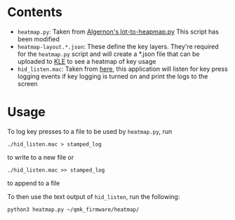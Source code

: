 # Contents
- `heatmap.py`: Taken from 
[Algernon's lot-to-heapmap.py](https://github.com/algernon/ergodox-layout/blob/master/tools/log-to-heatmap.py)
This script has been modified
- `heatmap-layout.*.json`: These define the key layers. They're required for the `heatmap.py`
script and will create a *.json file that can be uploaded to [KLE](http://www.keyboard-layout-editor.com/#/)
to see a heatmap of key usage
- `hid_listen.mac`: Taken from [here](https://www.pjrc.com/teensy/hid_listen.html), this application
will listen for key press logging events if key logging is turned on and print the logs to the
screen

# Usage
To log key presses to a file to be used by `heatmap.py`, run
```
./hid_listen.mac > stamped_log
```
to write to a new file or
```
./hid_listen.mac >> stamped_log
```
to append to a file

To then use the text output of `hid_listen`, run the following:
```
python3 heatmap.py ~/qmk_firmware/heatmap/
```
